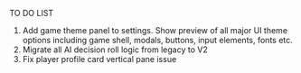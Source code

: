 TO DO LIST

1. Add game theme panel to settings.
    Show preview of all major UI theme options including game shell, modals, buttons, input elements, fonts etc.
2. Migrate all AI decision roll logic from legacy to V2
3. Fix player profile card vertical pane issue